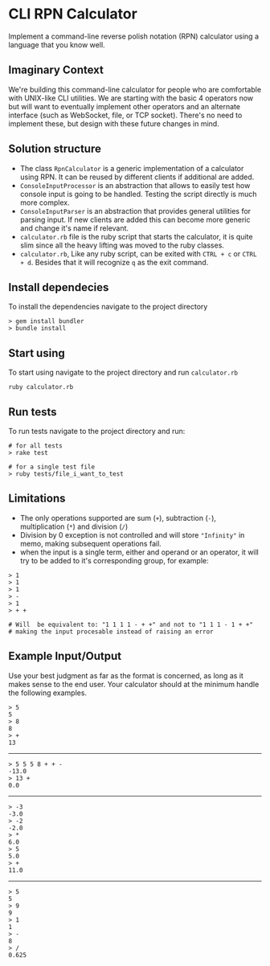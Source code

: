 CLI RPN Calculator
==================

Implement a command-line reverse polish notation (RPN) calculator using a language that you know well.

Imaginary Context
-----------------

We're building this command-line calculator for people who are comfortable with UNIX-like CLI utilities.
We are starting with the basic 4 operators now but will want to eventually implement other operators and
an alternate interface (such as WebSocket, file, or TCP socket).
There's no need to implement these, but design with these future changes in mind.

Solution structure
-----------------
- The class `RpnCalculator` is a generic implementation of a calculator using RPN. It can be reused by different clients if additional are added.
- `ConsoleInputProcessor` is an abstraction that allows to easily test how console input is going to be handled. Testing the script directly is much more complex.
- `ConsoleInputParser` is an abstraction that provides general utilities for parsing input. If new clients are added this can become more generic and change it's name if relevant.
- `calculator.rb` file is the ruby script that starts the calculator, it is quite slim since all the heavy lifting was moved to the ruby classes. 
- `calculator.rb`, Like any ruby script, can be exited with `CTRL + c` or `CTRL + d`. Besides that it will recognize `q` as the exit command.

Install dependecies
--------------------

To install the dependencies navigate to the project directory
```
> gem install bundler
> bundle install
```

Start using
--------------------

To start using navigate to the project directory and run `calculator.rb`

```
ruby calculator.rb
```

Run tests
--------------------

To run tests navigate to the project directory and run:
```
# for all tests
> rake test 

# for a single test file
> ruby tests/file_i_want_to_test
```

Limitations
--------------------
- The only operations supported are sum (`+`), subtraction (`-`), multiplication (`*`) and division (`/`)
- Division by 0 exception is not controlled and will store `"Infinity"` in memo, making subsequent operations fail.
- when the input is a single term, either and operand or an operator, it will try to be added to it's corresponding group, for example:
```
> 1
> 1
> 1
> -
> 1
> + +

# Will  be equivalent to: "1 1 1 1 - + +" and not to "1 1 1 - 1 + +"
# making the input procesable instead of raising an error
````

Example Input/Output
--------------------

Use your best judgment as far as the format is concerned, as long as it makes sense to the end user. Your calculator should at the minimum handle the following examples. 

    > 5 
    5
    > 8
    8
    > +
    13

---

    > 5 5 5 8 + + -
    -13.0
    > 13 +
    0.0

---

    > -3
    -3.0
    > -2
    -2.0
    > *
    6.0
    > 5
    5.0
    > +
    11.0

---

    > 5
    5
    > 9
    9
    > 1
    1
    > -
    8
    > /
    0.625
